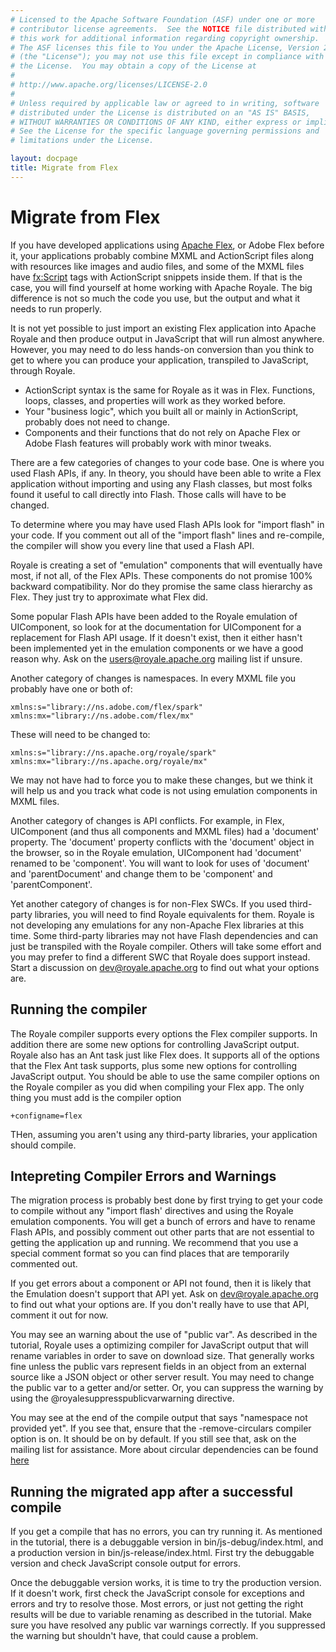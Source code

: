```yaml
---
# Licensed to the Apache Software Foundation (ASF) under one or more
# contributor license agreements.  See the NOTICE file distributed with
# this work for additional information regarding copyright ownership.
# The ASF licenses this file to You under the Apache License, Version 2.0
# (the "License"); you may not use this file except in compliance with
# the License.  You may obtain a copy of the License at
# 
# http://www.apache.org/licenses/LICENSE-2.0
# 
# Unless required by applicable law or agreed to in writing, software
# distributed under the License is distributed on an "AS IS" BASIS,
# WITHOUT WARRANTIES OR CONDITIONS OF ANY KIND, either express or implied.
# See the License for the specific language governing permissions and
# limitations under the License.

layout: docpage
title: Migrate from Flex
---
```

<!-- This is from material created by Peter Ent and modified by Tom Chiverton: https://cwiki.apache.org/confluence/pages/viewpage.action?pageId=34013930 -->
# Migrate from Flex
If you have developed applications using <a href="http://flex.apache.org" target="_blank">Apache Flex</a>, or Adobe Flex before it, your applications probably combine MXML and ActionScript files along with resources like images and audio files, and some of the MXML files have <fx:Script> tags with ActionScript snippets inside them. If that is the case, you will find yourself at home working with Apache Royale. The big difference is not so much the code you use, but the output and what it needs to run properly.

It is not yet possible to just import an existing Flex application into Apache Royale and then produce output in JavaScript that will run almost anywhere. However, you may need to do less hands-on conversion than you think to get to where you can produce your application, transpiled to JavaScript, through Royale.

- ActionScript syntax is the same for Royale as it was in Flex. Functions, loops, classes, and properties will work as they worked before.
- Your "business logic", which you built all or mainly in ActionScript, probably does not need to change. 
- Components and their functions that do not rely on Apache Flex or Adobe Flash features will probably work with minor tweaks.

There are a few categories of changes to your code base.  One is where you used Flash APIs, if any.  In theory, you should have been able to write a Flex application without importing and using any Flash classes, but most folks found it useful to call directly into Flash.  Those calls will have to be changed.

To determine where you may have used Flash APIs look for "import flash" in your code.  If you comment out all of the "import flash" lines and re-compile, the compiler will show you every line that used a Flash API.

Royale is creating a set of "emulation" components that will eventually have most, if not all, of the Flex APIs.  These components do not promise 100% backward compatibility.  Nor do they promise the same class hierarchy as Flex.  They just try to approximate what Flex did.

Some popular Flash APIs have been added to the Royale emulation of UIComponent, so look for at the documentation for UIComponent for a replacement for Flash API usage.  If it doesn't exist, then it either hasn't been implemented yet in the emulation components or we have a good reason why.  Ask on the users@royale.apache.org mailing list if unsure.

Another category of changes is namespaces.  In every MXML file you probably have one or both of:

```
xmlns:s="library://ns.adobe.com/flex/spark" 
xmlns:mx="library://ns.adobe.com/flex/mx"

```

These will need to be changed to:

```
xmlns:s="library://ns.apache.org/royale/spark" 
xmlns:mx="library://ns.apache.org/royale/mx"

```

We may not have had to force you to make these changes, but we think it will help us and you track what code is not using emulation components in MXML files.


Another category of changes is API conflicts.  For example, in Flex, UIComponent (and thus all components and MXML files) had a 'document' property.  The 'document' property conflicts with the 'document' object in the browser, so in the Royale emulation, UIComponent had 'document' renamed to be 'component'.  You will want to look for uses of 'document' and 'parentDocument' and change them to be 'component' and 'parentComponent'.

Yet another category of changes is for non-Flex SWCs.  If you used third-party libraries, you will need to find Royale equivalents for them.   Royale is not developing any emulations for any non-Apache Flex libraries at this time.  Some third-party libraries may not have Flash dependencies and can just be transpiled with the Royale compiler.  Others will take some effort and you may prefer to find a different SWC that Royale does support instead.  Start a discussion on dev@royale.apache.org to find out what your options are.

## Running the compiler

The Royale compiler supports every options the Flex compiler supports.  In addition there are some new options for controlling JavaScript output.  Royale also has an Ant task just like Flex does.  It supports all of the options that the Flex Ant task supports, plus some new options for controlling JavaScript output.  You should be able to use the same compiler options on the Royale compiler as you did when compiling your Flex app.  The only thing you must add is the compiler option

```
+configname=flex
```

THen, assuming you aren't using any third-party libraries, your application should compile.


## Intepreting Compiler Errors and Warnings

The migration process is probably best done by first trying to get your code to compile without any "import flash' directives and using the Royale emulation components.  You will get a bunch of errors and have to rename Flash APIs, and possibly comment out other parts that are not essential to getting the application up and running.  We recommend that you use a special comment format so you can find places that are temporarily commented out.

If you get errors about a component or API not found, then it is likely that the Emulation doesn't support that API yet.  Ask on dev@royale.apache.org to find out what your options are.  If you don't really have to use that API, comment it out for now.

You may see an warning about the use of "public var".  As described in the tutorial, Royale uses a optimizing compiler for JavaScript output that will rename variables in order to save on download size.  That generally works fine unless the public vars represent fields in an object from an external source like a JSON object or other server result.  You may need to change the public var to a getter and/or setter.  Or, you can suppress the warning by using the @royalesuppresspublicvarwarning directive.

You may see at the end of the compile output that says "namespace not provided yet".  If you see that, ensure that the -remove-circulars compiler option is on.  It should be on by default.  If you still see that, ask on the mailing list for assistance.  More about circular dependencies can be found [here](create-an-application/migrate-an-existing-app/circular-dependencies.html)

## Running the migrated app after a successful compile

If you get a compile that has no errors, you can try running it.  As mentioned in the tutorial, there is a debuggable version in bin/js-debug/index.html, and a production version in bin/js-release/index.html.  First try the debuggable version and check JavaScript console output for errors.

Once the debuggable version works, it is time to try the production version.  If it doesn't work, first check the JavaScript console for exceptions and errors and try to resolve those.  Most errors, or just not getting the right results will be due to variable renaming as described in the tutorial.  Make sure you have resolved any public var warnings correctly.  If you suppressed the warning but shouldn't have, that could cause a problem.

